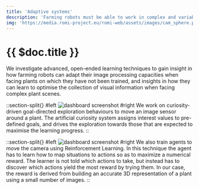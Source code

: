 ```yaml
---
title: 'Adaptive systems'
description: 'Farming robots must be able to work in complex and variable environments. For example, plants are complex, time-varying objects. Outdoor fields are very uncontrolled environments, too.'
img: 'https://media.romi-project.eu/romi-web/assets/images/cam_sphere.png'
---
```


# {{ $doc.title }}

We investigate advanced, open-ended learning techniques to gain insight in how farming robots can adapt their image processing capacities when facing plants on which they have not been trained, and insights in how they can learn to optimise the collection of visual information when facing complex plant scenes.

::section-split{}
#left
![dashboard screenshot](https://romi-project.eu/media/curiosity-1200x635.jpg)
#right
We work on curiosity-driven goal-directed exploration behaviours to move an image sensor around a plant. The artificial curiosity system assigns interest values to pre-defined goals, and drives the exploration towards those that are expected to maximise the learning progress.
::

::section-split{}
#left
![dashboard screenshot](https://romi-project.eu/media/rl-1-1200-635.jpg)
#right
We also train agents to move the camera using Reinforcement Learning. In this technique the agent has to learn how to map situations to actions so as to maximize a numerical reward. The learner is not told which actions to take, but instead has to discover which actions yield the most reward by trying them. In our case, the reward is derived from building an accurate 3D representation of a plant using a small number of images.
::
